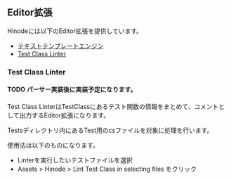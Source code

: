 ﻿## Editor拡張

Hinodeには以下のEditor拡張を提供しています。

- [テキストテンプレートエンジン](./Editor/TextTemplateEngine.md)
- [Test Class Linter](#TestClassLinter)

### Test Class Linter

#### TODO パーサー実装後に実装予定になります。

Test Class LinterはTestClassにあるテスト関数の情報をまとめて、コメントとして出力するEditor拡張になります。

Testsディレクトリ内にあるTest用のcsファイルを対象に処理を行います。

使用法は以下のものになります。

- Linterを実行したいテストファイルを選択
- Assets > Hinode > Lint Test Class in selecting files をクリック
